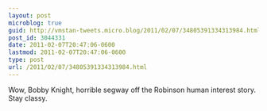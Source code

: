 ```yaml
---
layout: post
microblog: true
guid: http://vmstan-tweets.micro.blog/2011/02/07/34805391334313984.html
post_id: 3044331
date: 2011-02-07T20:47:06-0600
lastmod: 2011-02-07T20:47:06-0600
type: post
url: /2011/02/07/34805391334313984.html
---
```

Wow, Bobby Knight, horrible segway off the Robinson human interest story. Stay classy.
